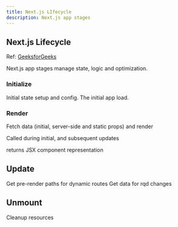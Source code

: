 ```yaml
---
title: Next.js LIfecycle 
description: Next.js app stages
---
```


## Next.js Lifecycle

Ref: [GeeksforGeeks](https://www.geeksforgeeks.org/next-js-introduction/#how-does-nextjs-work)

Next.js app stages manage state, logic and optimization.

### Initialize

Initial state setup and config.  The initial app load.

### Render

Fetch data (initial, server-side and static props) and render

Called during initial, and subsequent updates

returns JSX component representation

## Update

Get pre-render paths for dynamic routes
Get data for rqd changes

## Unmount

Cleanup resources
